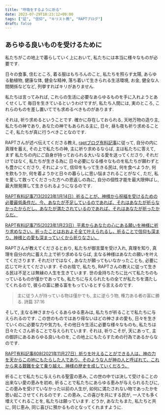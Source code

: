 ```yaml
---
title: "呼吸をするように祈る"
date: 2023-07-29T18:23:12+09:00
tags: ["証", "信仰", "キリスト教", "RAPTブログ"]
draft: false
---
```


## あらゆる良いものを受けるために
私たちがこの地上で暮らしていく上において, 私たちには本当に様々なものが必要です.

日々の食事, 住むところ, 着る服はもちろんのこと, 私たちを照らす太陽, あらゆる動植物,
健康な体, 健全な精神, 落ち着いて生きられる生活環境, お金, 健全な人間関係などなど,
列挙すればキリがありません.  

私たちは言ってみれば, これらの生活に必要なあらゆるものを手に入れようとあくせくして
毎日を生きているというわけですが, 私たち人間には, 実のところ, これらのものを差し置いてでも求めるべきものがあります. 

それは, 祈り求めるということです. 確かに存在しておられる, 天地万物の造り主, 私たちの神であり,
あなたの神でもあられる主に, 日々, 昼も夜も祈り求めることこそ, 私たちが真に行うべきことなのです.

RAPTさんが述べ伝えてくださる教え, [raptブログ有料記事](https://rapt-neo.com/?page_id=30947)に従って,
自分の内に真理を蓄え, その上で私たちの神, 主に祈り求めるならば, 主は私たちに答えて, まず
私たちの内にご自身が持っておられる大いなる愛を送ってくださり, それだけではなく, 私たちが生きる為に
日々必要になる様々なものを私たちが願わずとも豊かにくださり, それによって, 信仰をもって生きる民は,
何を食べようか, 何を飲もうか, 何を着ようかと日々の暮らしに思い悩まされることがなく,
ただ, 私を愛して救ってくださった方への恩返しの為に, 自分の個性才能を最大限伸ばし, 最大限発揮して生きられるようになるのです.

[RAPT有料記事713(2023年1月14日）祈ることが、神様から祝福を受けるための必要最低条件だ。今、あなたが不足しているのであれば、それはあなたが祈らなかったからだし、あなたが満たされているのであれば、それはあなたが祈ったからだ。](https://rapt-neo.com/?p=57805)

[RAPT有料記事715(2023年1月23日）平素からあなたの心にある願いを神様に祈り求めなさい。祈ったことはおおよそ全て叶えられるし、祈ることで信仰も深まり、神様との愛も深まっていくから祈りなさい。](https://rapt-neo.com/?p=57834)

RAPTさんが教えてくださるとおり, 私たちが御言葉を受け入れ, 真理を知り, 真理を自分の内に蓄えた上で祈り求めるならば,
主なる神様はあなたの願いを叶えてくださります. それだけではなく, あなたが願ってもいなかったことも, 必要に応じて叶えてくださいます.
そのお陰で, 私たち, RAPTさんの教えに従って生きる民は不足とは無縁の人生を生きています.
世の金持ちたちに比べて私たちのもっているものが僅かであっても, 私たちに与えられたもの全てが私たちを満たしてくれるので,
彼らの富に勝る富をもっているとすら言えるのです.

> 主に従う人が持っている物は僅かでも,
> 主に逆らう物, 権力ある者の富に勝る.
> 詩篇 37:16

そして, 主なる神さまからくるあらゆる恵みは, 私たちが祈ることで私たちに与えられるのです.
この世のものではあり得ないほどの神さまの愛も, 日々を生きていくのに必要な力や気力も,
その他日々生活に必要な様々なものも, 私たちは日々たくさん祈ることで与えられています.
それは, 祈りこそが, 天にあって, 主の御許にあるあらゆる良いものを, この地上にもたらすための行為であるからなのです.

[RAPT有料記事608(2021年11月27日）祈りを叶えることができる人は、神の力を天からこの地にもたらした人であり、そのような人が神の人と呼ばれて、これから来る艱難を全て乗り越え、神様の歴史を成していくだろう。](https://rapt-neo.com/?p=55927)

祈ることで私たちに与えられる聖霊の恵み, この世の中では決して受けることの出来ない愛の恵みを初め, 
祈ることで私たちにあらゆる恵みが与えられるたびに, この恵みを受けていなかった以前の人生が, 
如何に満たされない物であったかを思い起こさせてくれるのです.
この恵み, この喜びを共にする民が, 一人でも多く増えてくれることを, 私たちは願っています.
どうか, あなたもまた, 私たちと共に, 同じ恵み, 同じ喜びに預かるものとなってくれますように.